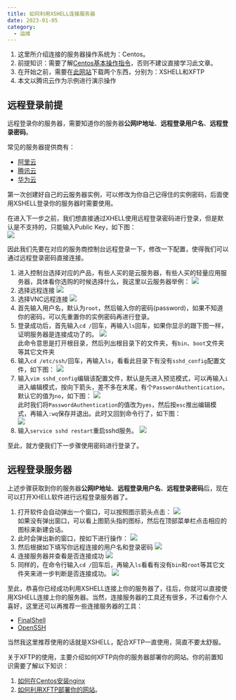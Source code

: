 ```yaml
---
title: 如何利用XSHELL连接服务器
date: 2023-01-05
category:
  - 运维
---
```



1. 这里所介绍连接的服务器操作系统为：Centos。
2. 前提知识：需要了解[Centos基本操作指令](./centos-Introduction.md)，否则不建议直接学习此文章。
3. 在开始之前，需要在[此网站](https://www.xshell.com/zh/free-for-home-school/)下载两个东西，分别为：XSHELL和XFTP
4. 本文以腾讯云作为示例进行演示操作


<!-- more -->

## 远程登录前提


远程登录你的服务器，需要知道你的服务器**公网IP地址**、**远程登录用户名**、**远程登录密码**。


常见的服务器提供商有：
- [阿里云](https://account.aliyun.com/login/login.htm?spm=5176.28055625.J_3207526240.13.e939154at19JzO&oauth_callback=https%3A%2F%2Fwww.aliyun.com%2F)
- [腾讯云](https://cloud.tencent.com/login?s_url=https%3A%2F%2Fcloud.tencent.com%2F)
- [华为云](https://auth.huaweicloud.com/authui/login.html?locale=zh-cn&service=https%3A%2F%2Fwww.huaweicloud.com%2F#/login)

第一次创建好自己的云服务器实例，可以修改为你自己记得住的实例密码，后面使用XSHELL登录你的服务器时需要使用。

在进入下一步之前，我们想直接通过XHELL使用远程登录密码进行登录，但是默认是不支持的，只能输入Public Key，如下图：  
![](./img/only-support-public-key-login-server.png)  

因此我们先要在对应的服务商控制台远程登录一下，修改一下配置，使得我们可以通过远程登录密码直接连接。

1. 进入控制台选择对应的产品，有些人买的是云服务器，有些人买的轻量应用服务器，具体看你选购的时候选择什么，我这里以云服务器举例：
![](./img/my-server.png)
2. 选择远程连接
![](./img/select-remote-connect.png)
3. 选择VNC远程连接
![](./img/select-VNC.png)
4. 首先输入用户名，默认为`root`，然后输入你的密码(password)，如果不知道你的密码，可以先重置你的实例密码再进行登录。
5. 登录成功后，首先输入`cd /`回车，再输入`ls`回车，如果你显示的跟下图一样，证明服务器是连接成功了的。
![](./img/connect-server-success.png)  
此命令意思是打开根目录，然后列出根目录下的文件夹，有`bin`、`boot`文件夹等其它文件夹
6. 输入`cd /etc/ssh/`回车，再输入`ls`，看看此目录下有没有`sshd_config`配置文件，如下图：
![](./img/sshd_config.png)
7. 输入`vim sshd_config`编辑该配置文件，默认是先进入预览模式，可以再输入`i`进入编辑模式，按向下箭头，差不多在末尾，有个`PasswordAuthentication`，默认它的值为`no`，如下图：
![](./img/enable-password-login.png)  
此时我们将`PasswordAuthentication`的值改为`yes`，然后按`esc`推出编辑模式，再输入`:wq`保存并退出。此时又回到命令行了，如下图：  
![](./img/back-command.png)
8. 输入`service sshd restart`重启sshd服务。
![](./img/restart-sshd.png)

至此，就方便我们下一步骤使用密码进行登录了。

## 远程登录服务器

上述步骤获取到你的服务器**公网IP地址**、**远程登录用户名**、**远程登录密码**后，现在可以打开XHELL软件进行远程登录服务器了。

1. 打开软件会自动弹出一个窗口，可以按照图示箭头点击：
![](./img/build-connect.png)  
如果没有弹出窗口，可以看上图箭头指的图标，然后在顶部菜单栏点击相应的图标来新建会话。
2. 此时会弹出新的窗口，按如下进行操作：
![](./img/connect-service.png)
3. 然后根据如下填写你远程连接的用户名和登录密码
![](./img/input-name-pwd.png)
4. 连接服务器并查看是否连接成功
![](./img/connect-my-server.png)
5. 同样的，在命令行输入`cd /`回车后，再输入`ls`看看有没有`bin`和`root`等其它文件夹来进一步判断是否连接成功。
![](./img/connect-server-success2.png)


至此，恭喜你已经成功利用XSHELL连接上你的服务器了，往后，你就可以直接使用XSHELL连接上你的服务器。当然，连接服务器的工具还有很多，不过看你个人喜好，这里还可以再推荐一些连接服务器的工具：

- [FinalShell](http://www.hostbuf.com/t/988.html)
- [OpenSSH](http://www.mls-software.com/opensshd.html)

当然我这里推荐使用的话就是XSHELL，配合XFTP一直使用，简直不要太舒服。

关于XFTP的使用，主要介绍如何XFTP向你的服务器部署你的网站。你的前置知识需要了解以下知识：
1. [如何在Centos安装nginx](./centos-install-nginx.md)
2. [如何利用XFTP部署你的网站](./how-to-reploy-your-website.md)。

